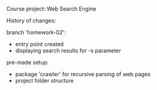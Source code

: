 Course project: Web Search Engine 

History of changes: 

branch 'homework-02': 
- entry point created
- displaying search results for -s parameter 

pre-made setup: 
- package 'crawler' for recursive parsing of web pages 
- project folder structure 
